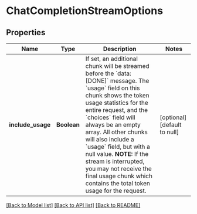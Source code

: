 # ChatCompletionStreamOptions
## Properties

| Name | Type | Description | Notes |
|------------ | ------------- | ------------- | -------------|
| **include\_usage** | **Boolean** | If set, an additional chunk will be streamed before the &#x60;data: [DONE]&#x60; message. The &#x60;usage&#x60; field on this chunk shows the token usage statistics for the entire request, and the &#x60;choices&#x60; field will always be an empty array.   All other chunks will also include a &#x60;usage&#x60; field, but with a null value. **NOTE:** If the stream is interrupted, you may not receive the final usage chunk which contains the total token usage for the request.  | [optional] [default to null] |

[[Back to Model list]](../README.md#documentation-for-models) [[Back to API list]](../README.md#documentation-for-api-endpoints) [[Back to README]](../README.md)


